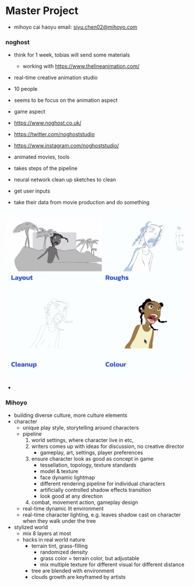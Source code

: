 # Master Project

- mihoyo cai haoyu email: siyu.chen02@mihoyo.com



### noghost

- think for 1 week, tobias will send some materials
  - working with https://www.thelineanimation.com/
- real-time creative animation studio
- 10 people
- seems to be focus on the animation aspect
- game aspect
- https://www.noghost.co.uk/
- https://twitter.com/noghoststudio
- https://www.instagram.com/noghoststudio/
- animated movies, tools
- takes steps of the pipeline
- neural network clean up sketches to clean
- get user inputs



- take their data from movie production and do something

<img src="https://raw.githubusercontent.com/redcxx/note-images/master/2022/02/upgit_20220217_1645103201.png" alt="image-20220217130639169" style="zoom:67%;" />

- 



### Mihoyo

- building diverse culture, more culture elements
- character
  - unique play style, storytelling around characters
  - pipeline
    1. world settings, where character live in etc, 
    2. writers comes up with ideas for discussion, no creative director
       - gameplay, art, settings, player preferences
    3. ensure character look as good as concept in game
       - tessellation, topology, texture standards
       - model & texture
       - face dynamic lightmap
       - different rendering pipeline for individual characters
       - artificially controlled shadow effects transition
       - look good at any direction
    4. combat, movement action, gameplay design
  - real-time dynamic lit environment
  - real-time character lighting, e.g. leaves shadow cast on character when they walk under the tree
- stylized world
  - mix 8 layers at most 	
  - hacks in real world nature
    - terrain tint, grass-filling
      - randomized density
      - grass color = terrain color, but adjustable
      - mix multiple texture for different visual for different distance
    - tree are blended with environment
    - clouds growth are keyframed by artists

